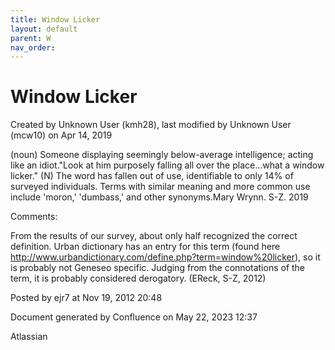 ```yaml
---
title: Window Licker
layout: default
parent: W
nav_order:
---
```


# Window Licker

Created by  Unknown User (kmh28), last modified by  Unknown User (mcw10) on Apr 14, 2019

(noun) Someone displaying seemingly below-average intelligence; acting like an idiot.&quot;Look at him purposely falling all over the place...what a window licker.&quot; (N) The word has fallen out of use, identifiable to only 14% of surveyed individuals. Terms with similar meaning and more common use include 'moron,' 'dumbass,' and other synonyms.Mary Wrynn. S-Z. 2019

Comments:

From the results of our survey, about only half recognized the correct definition. Urban dictionary has an entry for this term (found here http://www.urbandictionary.com/define.php?term=window%20licker), so it is probably not Geneseo specific. Judging from the connotations of the term, it is probably considered derogatory. (EReck, S-Z, 2012)

Posted by ejr7 at Nov 19, 2012 20:48

Document generated by Confluence on May 22, 2023 12:37

Atlassian
